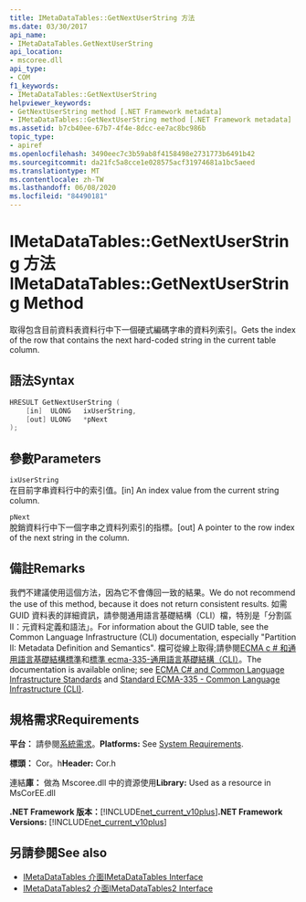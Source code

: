 ```yaml
---
title: IMetaDataTables::GetNextUserString 方法
ms.date: 03/30/2017
api_name:
- IMetaDataTables.GetNextUserString
api_location:
- mscoree.dll
api_type:
- COM
f1_keywords:
- IMetaDataTables::GetNextUserString
helpviewer_keywords:
- GetNextUserString method [.NET Framework metadata]
- IMetaDataTables::GetNextUserString method [.NET Framework metadata]
ms.assetid: b7cb40ee-67b7-4f4e-8dcc-ee7ac8bc986b
topic_type:
- apiref
ms.openlocfilehash: 3490eec7c3b59ab8f4158498e2731773b6491b42
ms.sourcegitcommit: da21fc5a8cce1e028575acf31974681a1bc5aeed
ms.translationtype: MT
ms.contentlocale: zh-TW
ms.lasthandoff: 06/08/2020
ms.locfileid: "84490181"
---
```

# <a name="imetadatatablesgetnextuserstring-method"></a><span data-ttu-id="9205a-102">IMetaDataTables::GetNextUserString 方法</span><span class="sxs-lookup"><span data-stu-id="9205a-102">IMetaDataTables::GetNextUserString Method</span></span>
<span data-ttu-id="9205a-103">取得包含目前資料表資料行中下一個硬式編碼字串的資料列索引。</span><span class="sxs-lookup"><span data-stu-id="9205a-103">Gets the index of the row that contains the next hard-coded string in the current table column.</span></span>  
  
## <a name="syntax"></a><span data-ttu-id="9205a-104">語法</span><span class="sxs-lookup"><span data-stu-id="9205a-104">Syntax</span></span>  
  
```cpp  
HRESULT GetNextUserString (  
    [in]  ULONG   ixUserString,  
    [out] ULONG   *pNext  
);  
```  
  
## <a name="parameters"></a><span data-ttu-id="9205a-105">參數</span><span class="sxs-lookup"><span data-stu-id="9205a-105">Parameters</span></span>  
 `ixUserString`  
 <span data-ttu-id="9205a-106">在目前字串資料行中的索引值。</span><span class="sxs-lookup"><span data-stu-id="9205a-106">[in] An index value from the current string column.</span></span>  
  
 `pNext`  
 <span data-ttu-id="9205a-107">脫銷資料行中下一個字串之資料列索引的指標。</span><span class="sxs-lookup"><span data-stu-id="9205a-107">[out] A pointer to the row index of the next string in the column.</span></span>  
  
## <a name="remarks"></a><span data-ttu-id="9205a-108">備註</span><span class="sxs-lookup"><span data-stu-id="9205a-108">Remarks</span></span>  
 <span data-ttu-id="9205a-109">我們不建議使用這個方法，因為它不會傳回一致的結果。</span><span class="sxs-lookup"><span data-stu-id="9205a-109">We do not recommend the use of this method, because it does not return consistent results.</span></span> <span data-ttu-id="9205a-110">如需 GUID 資料表的詳細資訊，請參閱通用語言基礎結構（CLI）檔，特別是「分割區 II：元資料定義和語法」。</span><span class="sxs-lookup"><span data-stu-id="9205a-110">For information about the GUID table, see the Common Language Infrastructure (CLI) documentation, especially "Partition II: Metadata Definition and Semantics".</span></span> <span data-ttu-id="9205a-111">檔可從線上取得;請參閱[ECMA c # 和通用語言基礎結構標準](../../../standard/components.md#applicable-standards)和[標準 ecma-335-通用語言基礎結構（CLI）](http://www.ecma-international.org/publications/standards/Ecma-335.htm)。</span><span class="sxs-lookup"><span data-stu-id="9205a-111">The documentation is available online; see [ECMA C# and Common Language Infrastructure Standards](../../../standard/components.md#applicable-standards) and [Standard ECMA-335 - Common Language Infrastructure (CLI)](http://www.ecma-international.org/publications/standards/Ecma-335.htm).</span></span>  
  
## <a name="requirements"></a><span data-ttu-id="9205a-112">規格需求</span><span class="sxs-lookup"><span data-stu-id="9205a-112">Requirements</span></span>  
 <span data-ttu-id="9205a-113">**平台：** 請參閱[系統需求](../../get-started/system-requirements.md)。</span><span class="sxs-lookup"><span data-stu-id="9205a-113">**Platforms:** See [System Requirements](../../get-started/system-requirements.md).</span></span>  
  
 <span data-ttu-id="9205a-114">**標頭：** Cor。h</span><span class="sxs-lookup"><span data-stu-id="9205a-114">**Header:** Cor.h</span></span>  
  
 <span data-ttu-id="9205a-115">連結**庫：** 做為 Mscoree.dll 中的資源使用</span><span class="sxs-lookup"><span data-stu-id="9205a-115">**Library:** Used as a resource in MsCorEE.dll</span></span>  
  
 <span data-ttu-id="9205a-116">**.NET Framework 版本：**[!INCLUDE[net_current_v10plus](../../../../includes/net-current-v10plus-md.md)]</span><span class="sxs-lookup"><span data-stu-id="9205a-116">**.NET Framework Versions:** [!INCLUDE[net_current_v10plus](../../../../includes/net-current-v10plus-md.md)]</span></span>  
  
## <a name="see-also"></a><span data-ttu-id="9205a-117">另請參閱</span><span class="sxs-lookup"><span data-stu-id="9205a-117">See also</span></span>

- [<span data-ttu-id="9205a-118">IMetaDataTables 介面</span><span class="sxs-lookup"><span data-stu-id="9205a-118">IMetaDataTables Interface</span></span>](imetadatatables-interface.md)
- [<span data-ttu-id="9205a-119">IMetaDataTables2 介面</span><span class="sxs-lookup"><span data-stu-id="9205a-119">IMetaDataTables2 Interface</span></span>](imetadatatables2-interface.md)
